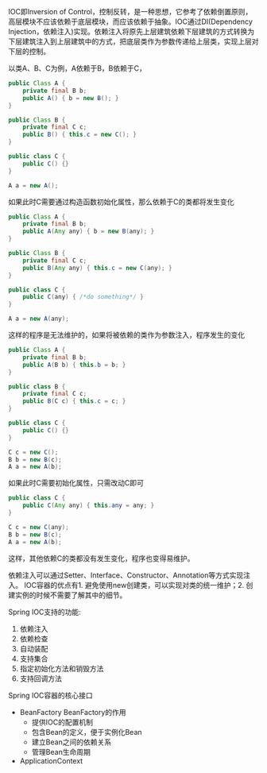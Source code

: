 IOC即Inversion of Control，控制反转，是一种思想，它参考了依赖倒置原则，高层模块不应该依赖于底层模块，而应该依赖于抽象。IOC通过DI(Dependency Injection，依赖注入)实现。依赖注入将原先上层建筑依赖下层建筑的方式转换为下层建筑注入到上层建筑中的方式，把底层类作为参数传递给上层类，实现上层对下层的控制。

以类A、B、C为例，A依赖于B，B依赖于C，
```java
public Class A {
    private final B b;
    public A() { b = new B(); }
}

public Class B {
    private final C c;
    public B() { this.c = new C(); }
}

public class C {
    public C() {}
}

A a = new A();
```
如果此时C需要通过构造函数初始化属性，那么依赖于C的类都将发生变化
```java
public Class A {
    private final B b;
    public A(Any any) { b = new B(any); }
}

public Class B {
    private final C c;
    public B(Any any) { this.c = new C(any); }
}

public class C {
    public C(any) { /*do something*/ }
}

A a = new A(any);
```
这样的程序是无法维护的，如果将被依赖的类作为参数注入，程序发生的变化
```java
public Class A {
    private final B b;
    public A(B b) { this.b = b; }
}

public class B {
    private final C c;
    public B(C c) { this.c = c; }
}

public class C {
    public C() {}
}

C c = new C();
B b = new B(c);
A a = new A(b);
```
如果此时C需要初始化属性，只需改动C即可
```java
public class C {
    public C(Any any) { this.any = any; }
}

C c = new C(any);
B b = new B(c);
A a = new A(b);
```
这样，其他依赖C的类都没有发生变化，程序也变得易维护。

依赖注入可以通过Setter、Interface、Constructor、Annotation等方式实现注入。
IOC容器的优点有1. 避免使用new创建类，可以实现对类的统一维护；2. 创建实例的时候不需要了解其中的细节。

Spring IOC支持的功能:
1. 依赖注入
2. 依赖检查
3. 自动装配
4. 支持集合
5. 指定初始化方法和销毁方法
6. 支持回调方法

Spring IOC容器的核心接口
- BeanFactory
  BeanFactory的作用
  - 提供IOC的配置机制
  - 包含Bean的定义，便于实例化Bean
  - 建立Bean之间的依赖关系
  - 管理Bean生命周期
- ApplicationContext

